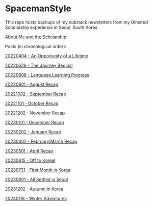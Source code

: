 # SpacemanStyle
This repo hosts backups of my substack newsletters from my Olmsted Scholarship experience in Seoul, South Korea.

<a href="About Me and the Scholarship.pdf">About Me and the Scholarship</a>

Posts (in chronological order):

<a href="20220404 - An Opportunity of a Lifetime.pdf">20220404 - An Opportunity of a Lifetime</a>

<a href="20220626 - The Journey Begins!.pdf">20220626 - The Journey Begins!</a>

<a href="20220808 - Language Learning Progress.pdf">20220808 - Language Learning Progress</a>

<a href="20220901 - August Recap.pdf">20220901 - August Recap</a>

<a href="20221002 - September Recap.pdf">20221002 - September Recap</a>

<a href="20221101 - October Recap.pdf">20221101 - October Recap</a>

<a href="20221202 - November Recap.pdf">20221202 - November Recap</a>

<a href="20230101 - December Recap.pdf">20230101 - December Recap</a>

<a href="20230202 - January Recap.pdf">20230202 - January Recap</a>

<a href="20230402 - February/March Recap.pdf">20230402 - February/March Recap</a>

<a href="20230501 - April Recap.pdf">20230501 - April Recap</a>

<a href="20230615 - Off to Korea!.pdf">20230615 - Off to Korea!</a>

<a href="20230731 - First Month in Korea.pdf">20230731 - First Month in Korea</a>

<a href="20230901 - All Settled in Seoul.pdf">20230901 - All Settled in Seoul</a>

<a href="20231202 - Autumn in Korea.pdf">20231202 - Autumn in Korea</a>

<a href="20240118 - Winter Adventures.pdf">20240118 - Winter Adventures</a>
